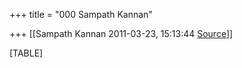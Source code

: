 +++
title = "000 Sampath Kannan"

+++
[[Sampath Kannan	2011-03-23, 15:13:44 [Source](https://groups.google.com/g/bvparishat/c/ObdjT1cCh-k)]]



[TABLE]

  


